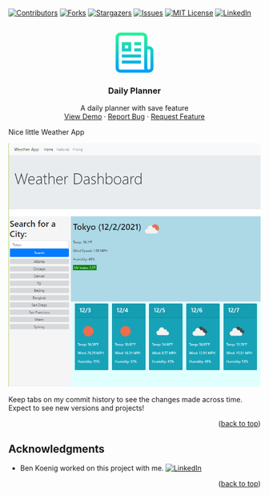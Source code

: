# <div id="top"></div>
<!--
*** Thanks for checking out the Best-README-Template. If you have a suggestion
*** that would make this better, please fork the repo and create a pull request
*** or simply open an issue with the tag "enhancement".
*** Don't forget to give the project a star!
*** Thanks again! Now go create something AMAZING! :D
-->



<!-- PROJECT SHIELDS -->
<!--
*** I'm using markdown "reference style" links for readability.
*** Reference links are enclosed in brackets [ ] instead of parentheses ( ).
*** See the bottom of this document for the declaration of the reference variables
*** for contributors-url, forks-url, etc. This is an optional, concise syntax you may use.
*** https://www.markdownguide.org/basic-syntax/#reference-style-links
-->
[![Contributors][contributors-shield]][contributors-url]
[![Forks][forks-shield]][forks-url]
[![Stargazers][stars-shield]][stars-url]
[![Issues][issues-shield]][issues-url]
[![MIT License][license-shield]][license-url]
[![LinkedIn][linkedin-shield]][linkedin-url]



<!-- PROJECT LOGO -->
<br />
<div align="center">
  <a href="https://atmention.github.io/weather_app/">
    <img src="assets/images/logo.png" alt="Logo" width="80" height="80">
  </a>

<h3 align="center">Daily Planner</h3>

  <p align="center">
    A daily planner with save feature
    <br />
    <a href="https://atmention.github.io/weather_app/">View Demo</a>
    ·
    <a href="https://atmention.github.io/weather_app/issues">Report Bug</a>
    ·
    <a href="https://atmention.github.io/weather_app/issues">Request Feature</a>
  </p>
</div>



<!-- ABOUT THE PROJECT -->
Nice little Weather App

[![Product Name Screen Shot][product-screenshot]](https://atmention.github.io/weather_app/)

Keep tabs on my commit history to see the changes made across time.
Expect to see new versions and projects!

<p align="right">(<a href="#top">back to top</a>)</p>

<!-- ACKNOWLEDGMENTS -->
## Acknowledgments

* Ben Koenig worked on this project with me. [![LinkedIn][linkedin-shield]][linkedin-url-ben]

<p align="right">(<a href="#top">back to top</a>)</p>



<!-- MARKDOWN LINKS & IMAGES -->
<!-- https://www.markdownguide.org/basic-syntax/#reference-style-links -->
[contributors-shield]: https://img.shields.io/github/contributors/atmention/weather_app.svg?style=for-the-badge
[contributors-url]: https://github.com/atmention/weather_app/graphs/contributors
[forks-shield]: https://img.shields.io/github/forks/atmention/weather_app.svg?style=for-the-badge
[forks-url]: https://github.com/atmention/weather_app/network/members
[stars-shield]: https://img.shields.io/github/stars/atmention/weather_app.svg?style=for-the-badge
[stars-url]: https://github.com/atmention/weather_app/stargazers
[issues-shield]: https://img.shields.io/github/issues/atmention/weather_app.svg?style=for-the-badge
[issues-url]: https://github.com/atmention/weather_app/issues
[license-shield]: https://img.shields.io/github/license/atmention/weather_app.svg?style=for-the-badge
[license-url]: https://github.com/atmention/weather_app/blob/main/LICENSE
[linkedin-shield]: https://img.shields.io/badge/-LinkedIn-black.svg?style=for-the-badge&logo=linkedin&colorB=555
[linkedin-url]: https://www.linkedin.com/in/tim-carrier-9a2a9a22/
[linkedin-url-ben]: https://www.linkedin.com/in/bk09/
[product-screenshot]: assets/images/image.png


